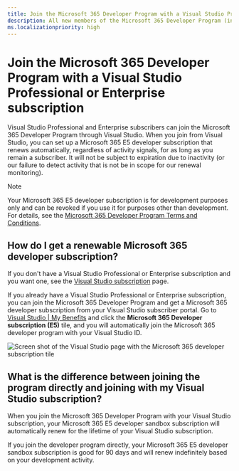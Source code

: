 ```yaml
---
title: Join the Microsoft 365 Developer Program with a Visual Studio Professional or Enterprise subscription
description: All new members of the Microsoft 365 Developer Program (including Visual Studio Professional and Enterprise subscribers) can sign up for a Microsoft 365 E5 developer subscription (Windows not included).
ms.localizationpriority: high
---
```


# Join the Microsoft 365 Developer Program with a Visual Studio Professional or Enterprise subscription

Visual Studio Professional and Enterprise subscribers can join the Microsoft 365 Developer Program through Visual Studio. When you join from Visual Studio, you can set up a Microsoft 365 E5 developer subscription that renews automatically, regardless of activity signals, for as long as you remain a subscriber. It will not be subject to expiration due to inactivity (or our failure to detect activity that is not be in scope for our renewal monitoring).

> [!NOTE]
> Your Microsoft 365 E5 developer subscription is for development purposes only and can be revoked if you use it for purposes other than development. For details, see the [Microsoft 365 Developer Program Terms and Conditions](terms-and-conditions.md).

## How do I get a renewable Microsoft 365 developer subscription?

If you don't have a Visual Studio Professional or Enterprise subscription and you want one, see the [Visual Studio subscription](https://visualstudio.microsoft.com/vs/pricing/) page.

If you already have a Visual Studio Professional or Enterprise subscription, you can join the Microsoft 365 Developer Program and get a Microsoft 365 developer subscription from your Visual Studio subscriber portal. Go to [Visual Studio | My Benefits](https://my.visualstudio.com/benefits) and click the **Microsoft 365 Developer subscription (E5)** tile, and you will automatically join the Microsoft 365 developer program with your Visual Studio ID.

![Screen shot of the Visual Studio page with the Microsoft 365 developer subscription tile](images/visual-studio-dev-program-tile.jpg)

## What is the difference between joining the program directly and joining with my Visual Studio subscription?

When you join the Microsoft 365 Developer Program with your Visual Studio subscription, your Microsoft 365 E5 developer sandbox subscription will automatically renew for the lifetime of your Visual Studio subscription. 

If you join the developer program directly, your Microsoft 365 E5 developer sandbox subscription is good for 90 days and will renew indefinitely based on your development activity.